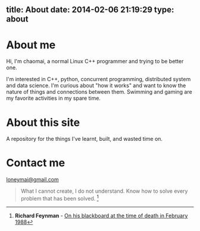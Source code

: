 title: About
date: 2014-02-06 21:19:29
type: about
---

# About me

Hi, I'm chaomai, a normal Linux C++ programmer and trying to be better one.

I'm interested in C++, python, concurrent programming, distributed system and data science. I'm curious about "how it works" and want to know the nature of things and connections between them. Swimming and gaming are my favorite activities in my spare time.

# About this site

A repository for the things I've learnt, built, and wasted time on.

# Contact me

loneymai@gmail.com

> What I cannot create, I do not understand.
> Know how to solve every problem that has been solved. [^1]

[^1]: **Richard Feynman** - [On his blackboard at the time of death in February 1988](1.10-29.jpg)
